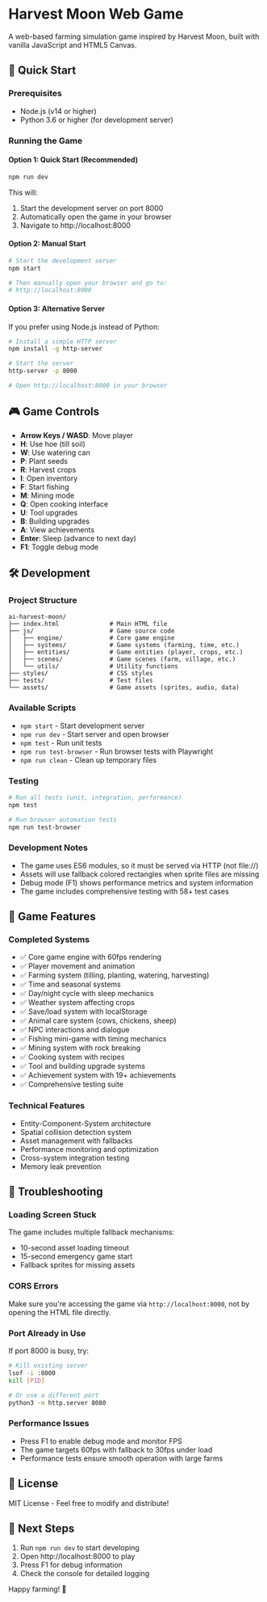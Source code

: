 # Harvest Moon Web Game

A web-based farming simulation game inspired by Harvest Moon, built with vanilla JavaScript and HTML5 Canvas.

## 🚀 Quick Start

### Prerequisites
- Node.js (v14 or higher)
- Python 3.6 or higher (for development server)

### Running the Game

#### Option 1: Quick Start (Recommended)
```bash
npm run dev
```
This will:
1. Start the development server on port 8000
2. Automatically open the game in your browser
3. Navigate to http://localhost:8000

#### Option 2: Manual Start
```bash
# Start the development server
npm start

# Then manually open your browser and go to:
# http://localhost:8000
```

#### Option 3: Alternative Server
If you prefer using Node.js instead of Python:
```bash
# Install a simple HTTP server
npm install -g http-server

# Start the server
http-server -p 8000

# Open http://localhost:8000 in your browser
```

## 🎮 Game Controls

- **Arrow Keys / WASD**: Move player
- **H**: Use hoe (till soil)
- **W**: Use watering can
- **P**: Plant seeds
- **R**: Harvest crops
- **I**: Open inventory
- **F**: Start fishing
- **M**: Mining mode
- **Q**: Open cooking interface
- **U**: Tool upgrades
- **B**: Building upgrades
- **A**: View achievements
- **Enter**: Sleep (advance to next day)
- **F1**: Toggle debug mode

## 🛠 Development

### Project Structure
```
ai-harvest-moon/
├── index.html              # Main HTML file
├── js/                     # Game source code
│   ├── engine/             # Core game engine
│   ├── systems/            # Game systems (farming, time, etc.)
│   ├── entities/           # Game entities (player, crops, etc.)
│   ├── scenes/             # Game scenes (farm, village, etc.)
│   └── utils/              # Utility functions
├── styles/                 # CSS styles
├── tests/                  # Test files
└── assets/                 # Game assets (sprites, audio, data)
```

### Available Scripts

- `npm start` - Start development server
- `npm run dev` - Start server and open browser
- `npm test` - Run unit tests
- `npm run test-browser` - Run browser tests with Playwright
- `npm run clean` - Clean up temporary files

### Testing
```bash
# Run all tests (unit, integration, performance)
npm test

# Run browser automation tests
npm run test-browser
```

### Development Notes

- The game uses ES6 modules, so it must be served via HTTP (not file://)
- Assets will use fallback colored rectangles when sprite files are missing
- Debug mode (F1) shows performance metrics and system information
- The game includes comprehensive testing with 58+ test cases

## 🎯 Game Features

### Completed Systems
- ✅ Core game engine with 60fps rendering
- ✅ Player movement and animation
- ✅ Farming system (tilling, planting, watering, harvesting)
- ✅ Time and seasonal systems
- ✅ Day/night cycle with sleep mechanics
- ✅ Weather system affecting crops
- ✅ Save/load system with localStorage
- ✅ Animal care system (cows, chickens, sheep)
- ✅ NPC interactions and dialogue
- ✅ Fishing mini-game with timing mechanics
- ✅ Mining system with rock breaking
- ✅ Cooking system with recipes
- ✅ Tool and building upgrade systems
- ✅ Achievement system with 19+ achievements
- ✅ Comprehensive testing suite

### Technical Features
- Entity-Component-System architecture
- Spatial collision detection system
- Asset management with fallbacks
- Performance monitoring and optimization
- Cross-system integration testing
- Memory leak prevention

## 🐛 Troubleshooting

### Loading Screen Stuck
The game includes multiple fallback mechanisms:
- 10-second asset loading timeout
- 15-second emergency game start
- Fallback sprites for missing assets

### CORS Errors
Make sure you're accessing the game via `http://localhost:8000`, not by opening the HTML file directly.

### Port Already in Use
If port 8000 is busy, try:
```bash
# Kill existing server
lsof -i :8000
kill [PID]

# Or use a different port
python3 -m http.server 8080
```

### Performance Issues
- Press F1 to enable debug mode and monitor FPS
- The game targets 60fps with fallback to 30fps under load
- Performance tests ensure smooth operation with large farms

## 📝 License

MIT License - Feel free to modify and distribute!

## 🚀 Next Steps

1. Run `npm run dev` to start developing
2. Open http://localhost:8000 to play
3. Press F1 for debug information
4. Check the console for detailed logging

Happy farming! 🌾